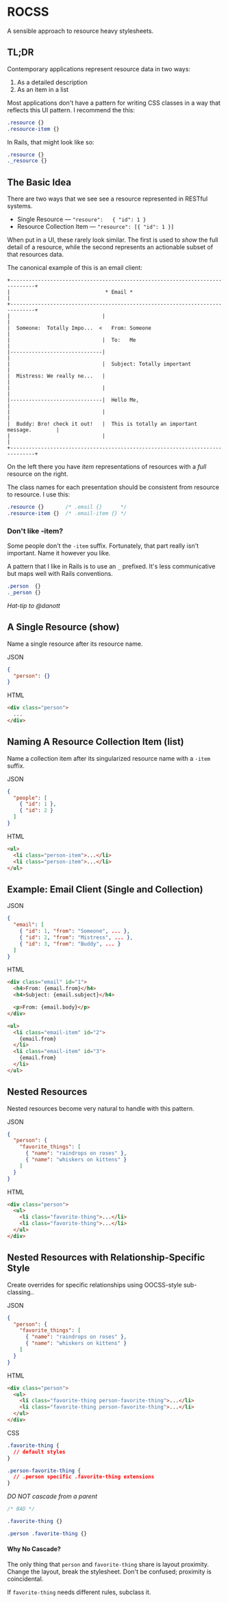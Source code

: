 ROCSS
=====

A sensible approach to resource heavy stylesheets.

## TL;DR

Contemporary applications represent resource data in two ways:

1. As a detailed description
1. As an item in a list

Most applications don't have a pattern for writing CSS classes in a way that
reflects this UI pattern. I recommend the this:

```css
.resource {}
.resource-item {}
```

In Rails, that might look like so:

```css
.resource {}
._resource {}
```

## The Basic Idea

There are two ways that we see see a resource represented in RESTful systems.

* Single Resource          — `"resoure":   { "id": 1 }`
* Resource Collection Item — `"resource": [{ "id": 1 }]`

When put in a UI, these rarely look similar. The first is used to _show_ the
full detail of a resource, while the second represents an actionable subset of
that resources data.

The canonical example of this is an email client:

```
+------------------------------------------------------------------------------+
|                               * Email *                                      |
+------------------------------------------------------------------------------+
|                              |                                               |
|  Someone:  Totally Impo...  <   From: Someone                                |
|                              |  To:   Me                                     |
|------------------------------|                                               |
|                              |  Subject: Totally important                   |
|  Mistress: We really ne...   |                                               |
|                              |                                               |
|------------------------------|  Hello Me,                                    |
|                              |                                               |
|  Buddy: Bro! check it out!   |  This is totally an important message.        |
|                              |                                               |
+------------------------------------------------------------------------------+
```

On the left there you have _item_ representations of resources with a _full_
resource on the right.

The class names for each presentation should be consistent from resource to
resource. I use this:

```css
.resource {}       /* .email {}      */
.resource-item {}  /* .email-item {} */
```

### Don't like -item?

Some people don't the `-item` suffix. Fortunately, that part
really isn't important. Name it however you like.

A pattern that I like in Rails is to use an `_` prefixed. It's less
communicative but maps well with Rails conventions.

```css
.person  {}
._person {}
```

_Hat-tip to @danott_

## A Single Resource (show)

Name a single resource after its resource name.

JSON
```json
{
  "person": {}
}
```

HTML
```html
<div class="person">
  ...
</div>
```

## Naming A Resource Collection Item (list)

Name a collection item after its singularized resource name with a `-item` suffix.

JSON
```json
{
  "people": [
    { "id": 1 },
    { "id": 2 }
  ]
}
```

HTML
```html
<ul>
  <li class="person-item">...</li>
  <li class="person-item">...</li>
</ul>
```

## Example: Email Client (Single and Collection)


JSON
```json
{
  "email": [
    { "id": 1, "from": "Someone", ... },
    { "id": 2, "from": "Mistress", ... },
    { "id": 3, "from": "Buddy", ... }
  ]
}
```

HTML
```html
<div class="email" id="1">
  <h4>From: {email.from}</h4>
  <h4>Subject: {email.subject}</h4>

  <p>From: {email.body}</p>
</div>

<ul>
  <li class="email-item" id="2">
    {email.from}
  </li>
  <li class="email-item" id="3">
    {email.from}
  </li>
</ul>
```

## Nested Resources

Nested resources become very natural to handle with this pattern.

JSON
```json
{
  "person": {
    "favorite_things": [
      { "name": "raindrops on roses" },
      { "name": "whiskers on kittens" }
    ]
  }
}
```

HTML
```html
<div class="person">
  <ul>
    <li class="favorite-thing">...</li>
    <li class="favorite-thing">...</li>
  </ul>
</div>
```

## Nested Resources with Relationship-Specific Style

Create overrides for specific relationships using OOCSS-style sub-classing..

JSON
```json
{
  "person": {
    "favorite_things": [
      { "name": "raindrops on roses" },
      { "name": "whiskers on kittens" }
    ]
  }
}
```

HTML
```html
<div class="person">
  <ul>
    <li class="favorite-thing person-favorite-thing">...</li>
    <li class="favorite-thing person-favorite-thing">...</li>
  </ul>
</div>
```

CSS
```css
.favorite-thing {
  // default styles
}

.person-favorite-thing {
  // .person specific .favorite-thing extensions
}
```

*DO NOT cascade from a parent*

```css
/* BAD */

.favorite-thing {}

.person .favorite-thing {}
```

#### Why No Cascade?

The only thing that `person` and `favorite-thing` share is layout proximity. Change
the layout, break the stylesheet. Don't be confused; proximity is coincidental.

If `favorite-thing` needs different rules, subclass it.
